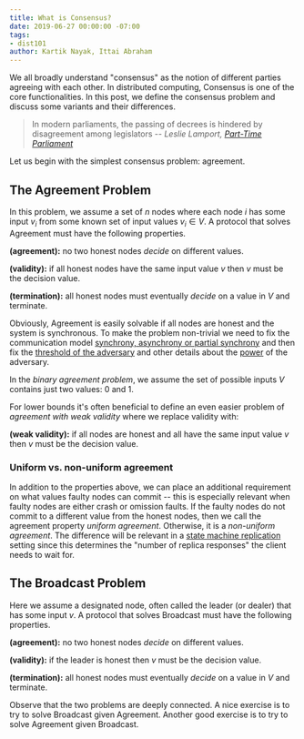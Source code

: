 ```yaml
---
title: What is Consensus?
date: 2019-06-27 00:00:00 -07:00
tags:
- dist101
author: Kartik Nayak, Ittai Abraham
---
```


We all broadly understand "consensus" as the notion of different parties agreeing with each other. In distributed computing, Consensus is one of the core functionalities. In this post, we define the consensus problem and discuss some variants and their differences.

> In modern parliaments, the passing of decrees is hindered by disagreement among legislators
> -- <cite> Leslie Lamport, [Part-Time Parliament](https://lamport.azurewebsites.net/pubs/lamport-paxos.pdf) </cite>

Let us begin with the simplest consensus problem: agreement.


## The Agreement Problem
In this problem, we assume a set of $n$ nodes where each node $i$ has some input $v_i$ from some known set of input values $v_i \in V$. A protocol that solves Agreement must have the following properties.

**(agreement):** no two honest nodes *decide* on different values.

**(validity):** if all honest nodes have the same input value $v$ then $v$ must be the decision value.

**(termination):** all honest nodes must eventually *decide* on a value in $V$ and terminate.



Obviously, Agreement is easily solvable if all nodes are honest and the system is synchronous. To make the problem non-trivial we need to fix the communication model [synchrony, asynchrony or partial synchrony](https://ittaiab.github.io/2019-06-01-2019-5-31-models/) and then fix the [threshold of the adversary](https://ittaiab.github.io/2019-06-17-the-threshold-adversary/) and other details about the [power](https://ittaiab.github.io/2019-06-07-modeling-the-adversary/) of the adversary.

In the _binary agreement problem_, we assume the set of possible inputs $V$ contains just two values: 0 and 1.

For lower bounds it's often beneficial to define an even easier problem of _agreement  with weak validity_ where we replace validity with:

**(weak validity):** if all nodes are honest and all have the same input value $v$ then $v$ must be the decision value.


### Uniform vs. non-uniform agreement
In addition to the properties above, we can place an additional requirement on what values faulty nodes can commit -- this is especially relevant when faulty nodes are either crash or omission faults. If the faulty nodes do not commit to a different value from the honest nodes, then we call the agreement property *uniform agreement*. Otherwise, it is a *non-uniform agreement*. The difference will be relevant in a [state machine replication](https://ittaiab.github.io/2019-06-07-modeling-the-adversary/) setting since this determines the "number of replica responses" the client needs to wait for.

## The Broadcast Problem
Here we assume a designated node, often called the leader (or dealer) that has some input $v$. A protocol that solves Broadcast must have the following properties.

**(agreement):** no two honest nodes *decide* on different values.

**(validity):** if the leader is honest then $v$ must be the decision value.

**(termination):** all honest nodes must eventually *decide* on a value in $V$ and terminate.


Observe that the two problems are deeply connected. A nice exercise is to try to solve Broadcast given Agreement. Another good exercise is to try to solve Agreement given Broadcast.

